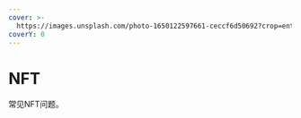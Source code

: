 ```yaml
---
cover: >-
  https://images.unsplash.com/photo-1650122597661-ceccf6d50692?crop=entropy&cs=tinysrgb&fm=jpg&ixid=MnwxOTcwMjR8MHwxfHNlYXJjaHw4fHxtZXRhdmVyc2V8ZW58MHx8fHwxNjU2NDA0MjMw&ixlib=rb-1.2.1&q=80
coverY: 0
---
```


# NFT

常见NFT问题。
